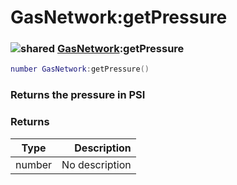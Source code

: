 # GasNetwork:getPressure

### ![shared](../../home/gas\_network/.gitbook/assets/shared.png) [GasNetwork](../../home/gas\_network/home/GasNetwork/):getPressure

```lua
number GasNetwork:getPressure()
```

### Returns the pressure in PSI

### Returns

| Type   |    Description |
| ------ | -------------: |
| number | No description |
